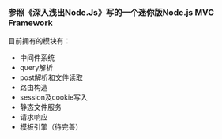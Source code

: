 ### 参照《深入浅出Node.Js》写的一个迷你版Node.js MVC Framework

目前拥有的模块有：

* 中间件系统
* query解析
* post解析和文件读取
* 路由构造
* session及cookie写入
* 静态文件服务
* 请求响应
* 模板引擎（待完善）
